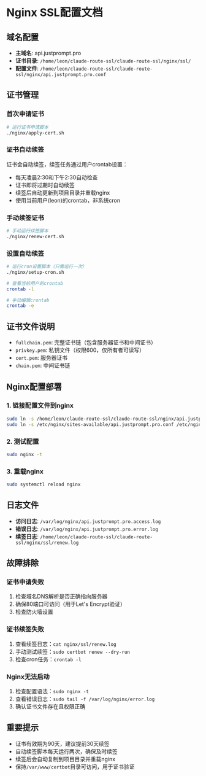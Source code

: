 # Nginx SSL配置文档

## 域名配置
- **主域名**: api.justprompt.pro
- **证书目录**: `/home/leon/claude-route-ssl/claude-route-ssl/nginx/ssl/`
- **配置文件**: `/home/leon/claude-route-ssl/claude-route-ssl/nginx/api.justprompt.pro.conf`

## 证书管理

### 首次申请证书
```bash
# 运行证书申请脚本
./nginx/apply-cert.sh
```

### 证书自动续签
证书会自动续签，续签任务通过用户crontab设置：
- 每天凌晨2:30和下午2:30自动检查
- 证书即将过期时自动续签
- 续签后自动更新到项目目录并重载nginx
- 使用当前用户(leon)的crontab，非系统cron

### 手动续签证书
```bash
# 手动运行续签脚本
./nginx/renew-cert.sh
```

### 设置自动续签
```bash
# 运行cron设置脚本（只需运行一次）
./nginx/setup-cron.sh

# 查看当前用户的crontab
crontab -l

# 手动编辑crontab
crontab -e
```

## 证书文件说明
- `fullchain.pem`: 完整证书链（包含服务器证书和中间证书）
- `privkey.pem`: 私钥文件（权限600，仅所有者可读写）
- `cert.pem`: 服务器证书
- `chain.pem`: 中间证书链

## Nginx配置部署

### 1. 链接配置文件到nginx
```bash
sudo ln -s /home/leon/claude-route-ssl/claude-route-ssl/nginx/api.justprompt.pro.conf /etc/nginx/sites-available/
sudo ln -s /etc/nginx/sites-available/api.justprompt.pro.conf /etc/nginx/sites-enabled/
```

### 2. 测试配置
```bash
sudo nginx -t
```

### 3. 重载nginx
```bash
sudo systemctl reload nginx
```

## 日志文件
- **访问日志**: `/var/log/nginx/api.justprompt.pro.access.log`
- **错误日志**: `/var/log/nginx/api.justprompt.pro.error.log`
- **续签日志**: `/home/leon/claude-route-ssl/claude-route-ssl/nginx/ssl/renew.log`

## 故障排除

### 证书申请失败
1. 检查域名DNS解析是否正确指向服务器
2. 确保80端口可访问（用于Let's Encrypt验证）
3. 检查防火墙设置

### 证书续签失败
1. 查看续签日志：`cat nginx/ssl/renew.log`
2. 手动测试续签：`sudo certbot renew --dry-run`
3. 检查cron任务：`crontab -l`

### Nginx无法启动
1. 检查配置语法：`sudo nginx -t`
2. 查看错误日志：`sudo tail -f /var/log/nginx/error.log`
3. 确认证书文件存在且权限正确

## 重要提示
- 证书有效期为90天，建议提前30天续签
- 自动续签脚本每天运行两次，确保及时续签
- 续签后会自动复制到项目目录并重载nginx
- 保持`/var/www/certbot`目录可访问，用于证书验证